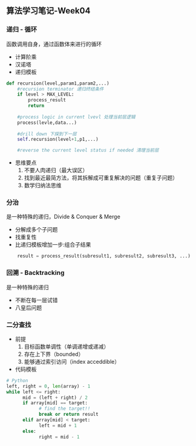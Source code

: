 ## 算法学习笔记-Week04

### 递归 - 循环
函数调用自身，通过函数体来进行的循环
* 计算阶乘
* 汉诺塔
* 递归模板
```python
def recursion(level,param1,param2,...)
    #recursion terminator 递归终结条件
    if level > MAX_LEVEL:
        process_result
        return
    
    #process logic in current lvevl 处理当前层逻辑
    process(levle,data...)
    
    #drill down 下探到下一层
    self.recursion(level+1,p1,...)

    #reverse the current level status if needed 清理当前层

```

* 思维要点
    1. 不要人肉递归（最大误区）
    2. 找到最近最简方法，将其拆解成可重复解决的问题（重复子问题）
    3. 数学归纳法思维

### 分治 
是一种特殊的递归，Divide & Conquer & Merge
* 分解成多个子问题
* 找重复性
* 比递归模板增加一步:组合子结果
```python
    result = process_result(subresult1, subresult2, subresult3, ...)
```

### 回溯 - Backtracking
是一种特殊的递归
* 不断在每一层试错
* 八皇后问题

### 二分查找
* 前提
    1. 目标函数单调性（单调递增或递减）
    2. 存在上下界（bounded）
    3. 能够通过索引访问（index acceddible）
* 代码模板
```Python
# Python
left, right = 0, len(array) - 1 
while left <= right: 
	  mid = (left + right) / 2 
	  if array[mid] == target: 
		    # find the target!! 
		    break or return result 
	  elif array[mid] < target: 
		    left = mid + 1 
	  else: 
		    right = mid - 1
```